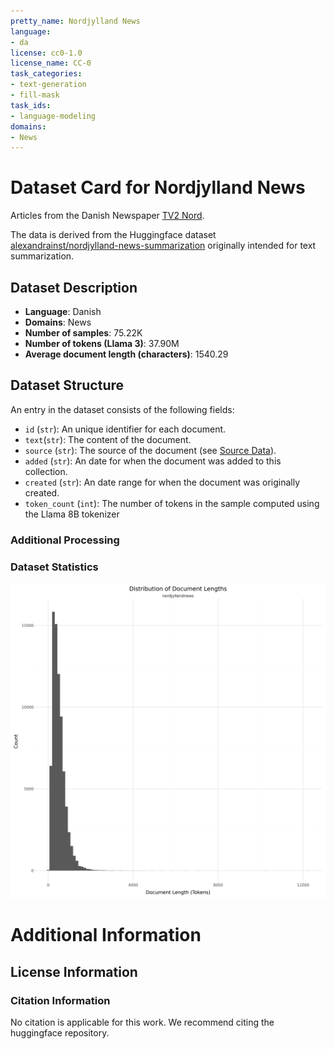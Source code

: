 ```yaml
---
pretty_name: Nordjylland News
language:
- da
license: cc0-1.0
license_name: CC-0
task_categories:
- text-generation
- fill-mask
task_ids:
- language-modeling
domains:
- News
---
```


# Dataset Card for Nordjylland News

<!-- START-SHORT DESCRIPTION -->
Articles from the Danish Newspaper [TV2 Nord](https://www.tv2nord.dk).
<!-- END-SHORT DESCRIPTION -->

The data is derived from the Huggingface dataset [alexandrainst/nordjylland-news-summarization](https://huggingface.co/datasets/alexandrainst/nordjylland-news-summarization) originally intended for text summarization.




## Dataset Description

<!-- START-DESC-STATS -->
- **Language**: Danish
- **Domains**: News
- **Number of samples**: 75.22K
- **Number of tokens (Llama 3)**: 37.90M
- **Average document length (characters)**: 1540.29
<!-- END-DESC-STATS -->


## Dataset Structure
An entry in the dataset consists of the following fields:

- `id` (`str`): An unique identifier for each document.
- `text`(`str`): The content of the document.
- `source` (`str`): The source of the document (see [Source Data](#source-data)).
- `added` (`str`): An date for when the document was added to this collection.
- `created` (`str`): An date range for when the document was originally created.
- `token_count` (`int`): The number of tokens in the sample computed using the Llama 8B tokenizer


### Additional Processing


### Dataset Statistics

<!-- START-DATASET PLOTS -->
<p align="center">
<img src="./images/dist_document_length.png" width="600" style="margin-right: 10px;" />
</p>
<!-- END-DATASET PLOTS -->


# Additional Information

## License Information


### Citation Information

No citation is applicable for this work. We recommend citing the huggingface repository.
